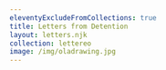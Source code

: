 ```yaml
---
eleventyExcludeFromCollections: true
title: Letters from Detention
layout: letters.njk
collection: lettereo
image: /img/oladrawing.jpg
---
```


